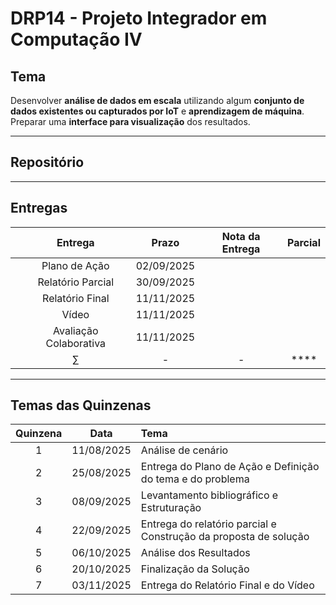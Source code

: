 # DRP14 - Projeto Integrador em Computação IV

## Tema
Desenvolver **análise de dados em escala** utilizando algum **conjunto de dados existentes ou capturados por IoT** e **aprendizagem de máquina**. Preparar uma **interface para visualização** dos resultados.

---

## Repositório


---

## Entregas

|     | Entrega | Prazo | Nota da Entrega | Parcial |
|:---:|:---:|:-----:|:---:|:---:|
|  | Plano de Ação | 02/09/2025 |  |  |
|  | Relatório Parcial | 30/09/2025 |  |  |
|  | Relatório Final | 11/11/2025 |  |  |
|  | Vídeo | 11/11/2025 |  |  |
|  | Avaliação Colaborativa | 11/11/2025 |  |  |
|  | $\sum$ | - | - | **** |

---

## Temas das Quinzenas

| Quinzena | Data | Tema |
|:---:|:---:|:---|
| 1 | 11/08/2025 | Análise de cenário |
| 2 | 25/08/2025 | Entrega do Plano de Ação e Definição do tema e do problema |
| 3 | 08/09/2025 | Levantamento bibliográfico e Estruturação |
| 4 | 22/09/2025 | Entrega do relatório parcial e Construção da proposta de solução |
| 5 | 06/10/2025 | Análise dos Resultados |
| 6 | 20/10/2025 | Finalização da Solução |
| 7 | 03/11/2025 | Entrega do Relatório Final e do Vídeo |